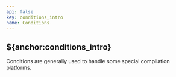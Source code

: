 ```yaml
---
api: false
key: conditions_intro
name: Conditions
---
```


## ${anchor:conditions_intro}

Conditions are generally used to handle some special compilation platforms.
